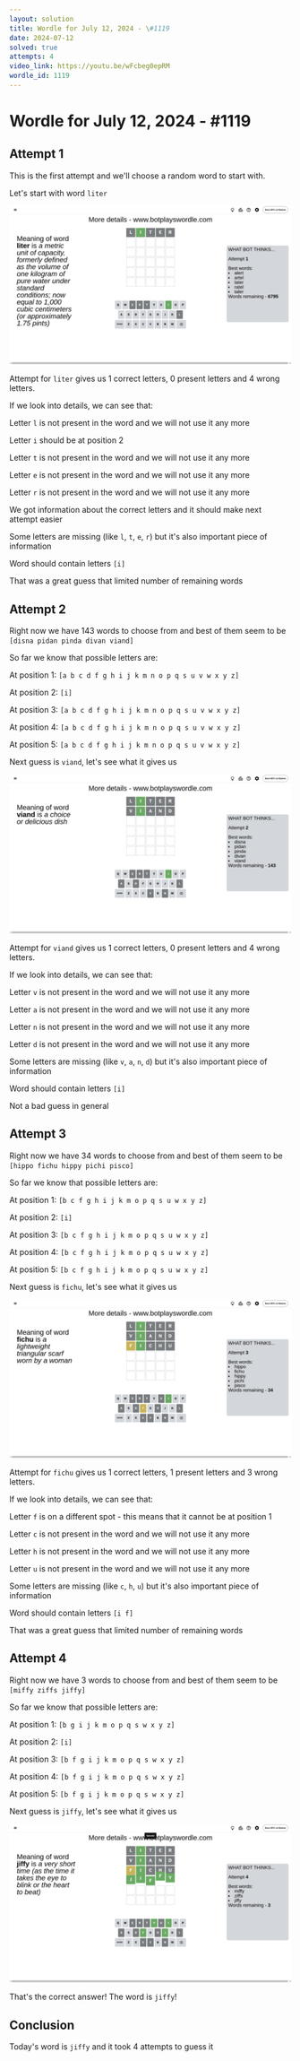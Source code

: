 ```yaml
---
layout: solution
title: Wordle for July 12, 2024 - \#1119
date: 2024-07-12
solved: true
attempts: 4
video_link: https://youtu.be/wFcbeg0epRM
wordle_id: 1119
---
```


# Wordle for July 12, 2024 - \#1119

## Attempt 1

This is the first attempt and we'll choose a random word to start with.

Let's start with word `liter`

![Attempt 1](2024-07-12/attempt-1.png)

Attempt for `liter` gives us 1 correct letters, 0 present letters and 4 wrong letters.

If we look into details, we can see that:

Letter `l` is not present in the word and we will not use it any more

Letter `i` should be at position 2

Letter `t` is not present in the word and we will not use it any more

Letter `e` is not present in the word and we will not use it any more

Letter `r` is not present in the word and we will not use it any more

We got information about the correct letters and it should make next attempt easier

Some letters are missing (like `l`, `t`, `e`, `r`) but it's also important piece of information

Word should contain letters `[i]`

That was a great guess that limited number of remaining words



## Attempt 2

Right now we have 143 words to choose from and best of them seem to be `[disna pidan pinda divan viand]`

So far we know that possible letters are:

At position 1: `[a b c d f g h i j k m n o p q s u v w x y z]`

At position 2: `[i]`

At position 3: `[a b c d f g h i j k m n o p q s u v w x y z]`

At position 4: `[a b c d f g h i j k m n o p q s u v w x y z]`

At position 5: `[a b c d f g h i j k m n o p q s u v w x y z]`

Next guess is `viand`, let's see what it gives us

![Attempt 2](2024-07-12/attempt-2.png)

Attempt for `viand` gives us 1 correct letters, 0 present letters and 4 wrong letters.

If we look into details, we can see that:

Letter `v` is not present in the word and we will not use it any more

Letter `a` is not present in the word and we will not use it any more

Letter `n` is not present in the word and we will not use it any more

Letter `d` is not present in the word and we will not use it any more

Some letters are missing (like `v`, `a`, `n`, `d`) but it's also important piece of information

Word should contain letters `[i]`

Not a bad guess in general



## Attempt 3

Right now we have 34 words to choose from and best of them seem to be `[hippo fichu hippy pichi pisco]`

So far we know that possible letters are:

At position 1: `[b c f g h i j k m o p q s u w x y z]`

At position 2: `[i]`

At position 3: `[b c f g h i j k m o p q s u w x y z]`

At position 4: `[b c f g h i j k m o p q s u w x y z]`

At position 5: `[b c f g h i j k m o p q s u w x y z]`

Next guess is `fichu`, let's see what it gives us

![Attempt 3](2024-07-12/attempt-3.png)

Attempt for `fichu` gives us 1 correct letters, 1 present letters and 3 wrong letters.

If we look into details, we can see that:

Letter `f` is on a different spot - this means that it cannot be at position 1

Letter `c` is not present in the word and we will not use it any more

Letter `h` is not present in the word and we will not use it any more

Letter `u` is not present in the word and we will not use it any more

Some letters are missing (like `c`, `h`, `u`) but it's also important piece of information

Word should contain letters `[i f]`

That was a great guess that limited number of remaining words



## Attempt 4

Right now we have 3 words to choose from and best of them seem to be `[miffy ziffs jiffy]`

So far we know that possible letters are:

At position 1: `[b g i j k m o p q s w x y z]`

At position 2: `[i]`

At position 3: `[b f g i j k m o p q s w x y z]`

At position 4: `[b f g i j k m o p q s w x y z]`

At position 5: `[b f g i j k m o p q s w x y z]`

Next guess is `jiffy`, let's see what it gives us

![Attempt 4](2024-07-12/attempt-4.png)

That's the correct answer! The word is `jiffy`!

## Conclusion

Today's word is `jiffy` and it took 4 attempts to guess it

